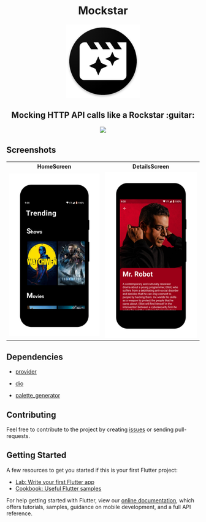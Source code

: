 <h1 align="center">Mockstar</h1>

<p align="center"><img src="https://raw.githubusercontent.com/AubergineDevelopers/Mockstar/master/screenshots/icon.png" alt="logo"></p>

<h2 align="center">Mocking HTTP API calls like a Rockstar :guitar:</h2>

<p align="center"><img src="https://raw.githubusercontent.com/AubergineDevelopers/Mockstar/master/screenshots/demo.gif"></p>

## Screenshots
<table>
    <tr>
        <th>
            HomeScreen
        </th>
        <th>
            DetailsScreen
        </th>
    </tr>
    <tr>
        <td>
            <img src="https://raw.githubusercontent.com/AubergineDevelopers/Mockstar/master/screenshots/1.png" />
        </td>
        <td>
            <img src="https://raw.githubusercontent.com/AubergineDevelopers/Mockstar/master/screenshots/2.png" />
        </td>
    </tr>
</table>

## Dependencies
- [provider](https://pub.dev/packages/provider)

- [dio](https://pub.dev/packages/dio)

- [palette_generator](https://pub.dev/packages/palette_generator)

## Contributing
Feel free to contribute to the project by creating [issues](https://github.com/AubergineDevelopers/Mockstar/issues) or sending pull-requests.

## Getting Started
A few resources to get you started if this is your first Flutter project:

- [Lab: Write your first Flutter app](https://flutter.dev/docs/get-started/codelab)
- [Cookbook: Useful Flutter samples](https://flutter.dev/docs/cookbook)

For help getting started with Flutter, view our
[online documentation](https://flutter.dev/docs), which offers tutorials,
samples, guidance on mobile development, and a full API reference.
